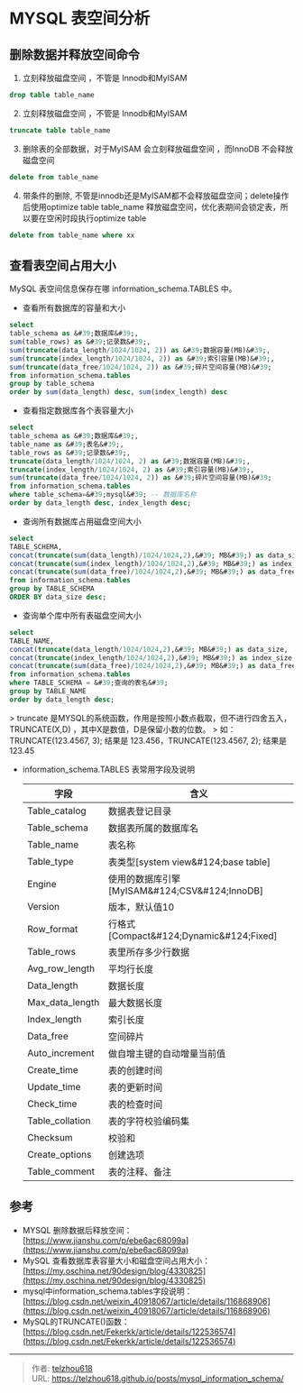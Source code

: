 # MYSQL 表空间分析


## 删除数据并释放空间命令
1. 立刻释放磁盘空间 ，不管是 Innodb和MyISAM
```sql
drop table table_name 
```
2. 立刻释放磁盘空间 ，不管是 Innodb和MyISAM
```sql
truncate table table_name
```
3. 删除表的全部数据，对于MyISAM 会立刻释放磁盘空间 ，而InnoDB 不会释放磁盘空间
```sql
delete from table_name 
```
4. 带条件的删除, 不管是innodb还是MyISAM都不会释放磁盘空间；delete操作后使用optimize table table_name 释放磁盘空间，优化表期间会锁定表，所以要在空闲时段执行optimize table
```sql
delete from table_name where xx 
```

## 查看表空间占用大小
MySQL  表空间信息保存在哪 information_schema.TABLES  中。

- 查看所有数据库的容量和大小
```sql
select
table_schema as &#39;数据库&#39;,
sum(table_rows) as &#39;记录数&#39;,
sum(truncate(data_length/1024/1024, 2)) as &#39;数据容量(MB)&#39;,
sum(truncate(index_length/1024/1024, 2)) as &#39;索引容量(MB)&#39;,
sum(truncate(data_free/1024/1024, 2)) as &#39;碎片空间容量(MB)&#39;
from information_schema.tables
group by table_schema
order by sum(data_length) desc, sum(index_length) desc
```

- 查看指定数据库各个表容量大小
```sql
select
table_schema as &#39;数据库&#39;,
table_name as &#39;表名&#39;,
table_rows as &#39;记录数&#39;,
truncate(data_length/1024/1024, 2) as &#39;数据容量(MB)&#39;,
truncate(index_length/1024/1024, 2) as &#39;索引容量(MB)&#39;,
sum(truncate(data_free/1024/1024, 2)) as &#39;碎片空间容量(MB)&#39;
from information_schema.tables
where table_schema=&#39;mysql&#39; -- 数据库名称
order by data_length desc, index_length desc;
```

- 查询所有数据库占用磁盘空间大小
```sql
select 
TABLE_SCHEMA, 
concat(truncate(sum(data_length)/1024/1024,2),&#39; MB&#39;) as data_size,
concat(truncate(sum(index_length)/1024/1024,2),&#39; MB&#39;) as index_size,
concat(truncate(sum(data_free)/1024/1024,2),&#39; MB&#39;) as data_free_size
from information_schema.tables
group by TABLE_SCHEMA
ORDER BY data_size desc;
```

- 查询单个库中所有表磁盘空间大小
```sql
select 
TABLE_NAME, 
concat(truncate(data_length/1024/1024,2),&#39; MB&#39;) as data_size,
concat(truncate(index_length/1024/1024,2),&#39; MB&#39;) as index_size,
concat(truncate(sum(data_free)/1024/1024,2),&#39; MB&#39;) as data_free_size
from information_schema.tables 
where TABLE_SCHEMA = &#39;查询的表名&#39;
group by TABLE_NAME
order by data_length desc;
```
&gt; truncate 是MYSQL的系统函数，作用是按照小数点截取，但不进行四舍五入， TRUNCATE(X,D) ，其中X是数值，D是保留小数的位数。
&gt; 如： TRUNCATE(123.4567, 3); 结果是 123.456，TRUNCATE(123.4567, 2); 结果是 123.45

- information_schema.TABLES   表常用字段及说明

  | 字段 | 含义 |
  | --- | --- |
  | Table_catalog | 数据表登记目录 |
  | Table_schema | 数据表所属的数据库名 |
  | Table_name | 表名称 |
  | Table_type | 表类型[system view&amp;#124;base table] |
  | Engine | 使用的数据库引擎[MyISAM&amp;#124;CSV&amp;#124;InnoDB] |
  | Version | 版本，默认值10 |
  | Row_format | 行格式[Compact&amp;#124;Dynamic&amp;#124;Fixed] |
  | Table_rows | 表里所存多少行数据 |
  | Avg_row_length | 平均行长度 |
  | Data_length | 数据长度 |
  | Max_data_length | 最大数据长度 |
  | Index_length | 索引长度 |
  | Data_free | 空间碎片 |
  | Auto_increment | 做自增主键的自动增量当前值 |
  | Create_time | 表的创建时间 |
  | Update_time | 表的更新时间 |
  | Check_time | 表的检查时间 |
  | Table_collation | 表的字符校验编码集 |
  | Checksum | 校验和 |
  | Create_options | 创建选项 |
  | Table_comment | 表的注释、备注 |

## 参考

- MYSQL 删除数据后释放空间：[https://www.jianshu.com/p/ebe6ac68099a](https://www.jianshu.com/p/ebe6ac68099a)
- MySQL 查看数据库表容量大小和磁盘空间占用大小： [https://my.oschina.net/90design/blog/4330825](https://my.oschina.net/90design/blog/4330825)
- mysql中information_schema.tables字段说明：[https://blog.csdn.net/weixin_40918067/article/details/116868906](https://blog.csdn.net/weixin_40918067/article/details/116868906)
- MySQL的TRUNCATE()函数： [https://blog.csdn.net/Fekerkk/article/details/122536574](https://blog.csdn.net/Fekerkk/article/details/122536574)


---

> 作者: [telzhou618](https://github.com/telzhou618)  
> URL: https://telzhou618.github.io/posts/mysql_information_schema/  

